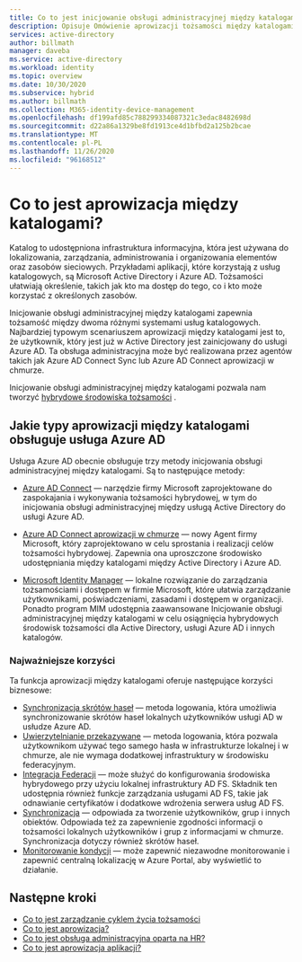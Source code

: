 ```yaml
---
title: Co to jest inicjowanie obsługi administracyjnej między katalogami Azure Active Directory? | Microsoft Docs
description: Opisuje Omówienie aprowizacji tożsamości między katalogami.
services: active-directory
author: billmath
manager: daveba
ms.service: active-directory
ms.workload: identity
ms.topic: overview
ms.date: 10/30/2020
ms.subservice: hybrid
ms.author: billmath
ms.collection: M365-identity-device-management
ms.openlocfilehash: df199afd85c788299334087321c3edac8482698d
ms.sourcegitcommit: d22a86a1329be8fd1913ce4d1bfbd2a125b2bcae
ms.translationtype: MT
ms.contentlocale: pl-PL
ms.lasthandoff: 11/26/2020
ms.locfileid: "96168512"
---
```

# <a name="what-is-inter-directory-provisioning"></a>Co to jest aprowizacja między katalogami?

Katalog to udostępniona infrastruktura informacyjna, która jest używana do lokalizowania, zarządzania, administrowania i organizowania elementów oraz zasobów sieciowych.  Przykładami aplikacji, które korzystają z usług katalogowych, są Microsoft Active Directory i Azure AD.  Tożsamości ułatwiają określenie, takich jak kto ma dostęp do tego, co i kto może korzystać z określonych zasobów.

Inicjowanie obsługi administracyjnej między katalogami zapewnia tożsamość między dwoma różnymi systemami usług katalogowych.   Najbardziej typowym scenariuszem aprowizacji między katalogami jest to, że użytkownik, który jest już w Active Directory jest zainicjowany do usługi Azure AD. Ta obsługa administracyjna może być realizowana przez agentów takich jak Azure AD Connect Sync lub Azure AD Connect aprowizacji w chmurze.

Inicjowanie obsługi administracyjnej między katalogami pozwala nam tworzyć [hybrydowe środowiska tożsamości](../hybrid/whatis-hybrid-identity.md) .


## <a name="what-types-of-inter-directory-provisioning-does-azure-ad-support"></a>Jakie typy aprowizacji między katalogami obsługuje usługa Azure AD

Usługa Azure AD obecnie obsługuje trzy metody inicjowania obsługi administracyjnej między katalogami. Są to następujące metody:

- [Azure AD Connect](../hybrid/whatis-azure-ad-connect.md) — narzędzie firmy Microsoft zaprojektowane do zaspokajania i wykonywania tożsamości hybrydowej, w tym do inicjowania obsługi administracyjnej między usługą Active Directory do usługi Azure AD.

- [Azure AD Connect aprowizacji w chmurze](../cloud-provisioning/what-is-cloud-provisioning.md) — nowy Agent firmy Microsoft, który zaprojektowano w celu sprostania i realizacji celów tożsamości hybrydowej.  Zapewnia ona uproszczone środowisko udostępniania między katalogami między Active Directory i Azure AD.

- [Microsoft Identity Manager](/microsoft-identity-manager/microsoft-identity-manager-2016) — lokalne rozwiązanie do zarządzania tożsamościami i dostępem w firmie Microsoft, które ułatwia zarządzanie użytkownikami, poświadczeniami, zasadami i dostępem w organizacji. Ponadto program MIM udostępnia zaawansowane Inicjowanie obsługi administracyjnej między katalogami w celu osiągnięcia hybrydowych środowisk tożsamości dla Active Directory, usługi Azure AD i innych katalogów.

### <a name="key-benefits"></a>Najważniejsze korzyści

Ta funkcja aprowizacji między katalogami oferuje następujące korzyści biznesowe:

- [Synchronizacja skrótów haseł](../hybrid/whatis-phs.md) — metoda logowania, która umożliwia synchronizowanie skrótów haseł lokalnych użytkowników usługi AD w usłudze Azure AD.
- [Uwierzytelnianie przekazywane](../hybrid/how-to-connect-pta.md) — metoda logowania, która pozwala użytkownikom używać tego samego hasła w infrastrukturze lokalnej i w chmurze, ale nie wymaga dodatkowej infrastruktury w środowisku federacyjnym.
- [Integracja Federacji](../hybrid/how-to-connect-fed-whatis.md) — może służyć do konfigurowania środowiska hybrydowego przy użyciu lokalnej infrastruktury AD FS. Składnik ten udostępnia również funkcje zarządzania usługami AD FS, takie jak odnawianie certyfikatów i dodatkowe wdrożenia serwera usług AD FS.
- [Synchronizacja](../hybrid/how-to-connect-sync-whatis.md) — odpowiada za tworzenie użytkowników, grup i innych obiektów.  Odpowiada też za zapewnienie zgodności informacji o tożsamości lokalnych użytkowników i grup z informacjami w chmurze.  Synchronizacja dotyczy również skrótów haseł.
- [Monitorowanie kondycji](../hybrid/whatis-azure-ad-connect.md) — może zapewnić niezawodne monitorowanie i zapewnić centralną lokalizację w Azure Portal, aby wyświetlić to działanie. 


## <a name="next-steps"></a>Następne kroki 
- [Co to jest zarządzanie cyklem życia tożsamości](what-is-identity-lifecycle-management.md)
- [Co to jest aprowizacja?](what-is-provisioning.md)
- [Co to jest obsługa administracyjna oparta na HR?](what-is-hr-driven-provisioning.md)
- [Co to jest aprowizacja aplikacji?](what-is-app-provisioning.md)